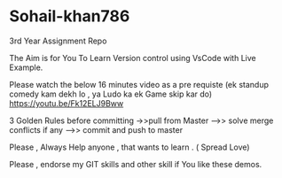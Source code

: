 # Sohail-khan786
3rd Year Assignment Repo

The Aim is for You To Learn Version control using VsCode with Live Example.

Please watch the below 16 minutes video as a pre requiste  (ek standup comedy kam dekh lo , ya Ludo ka ek Game skip kar do)
https://youtu.be/Fk12ELJ9Bww

3 Golden Rules before committing
   ->>pull from Master 
   -->> solve merge conflicts if any
   -->> commit and push to master 

Please , Always Help anyone , that wants to learn . ( Spread Love)

Please , endorse my GIT skills and other skill if You like these demos.

